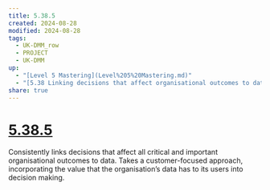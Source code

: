 ```yaml
---
title: 5.38.5
created: 2024-08-28
modified: 2024-08-28
tags:
  - UK-DMM_row
  - PROJECT
  - UK-DMM
up:
  - "[Level 5 Mastering](Level%205%20Mastering.md)"
  - "[5.38 Linking decisions that affect organisational outcomes to data](5.38%20Linking%20decisions%20that%20affect%20organisational%20outcomes%20to%20data.md)"
share: true
---
```

# [5.38.5](5.38.5.md)

Consistently links decisions that affect all critical and important organisational outcomes to data. Takes a customer-focused approach, incorporating the value that the organisation’s data has to its users into decision making.
